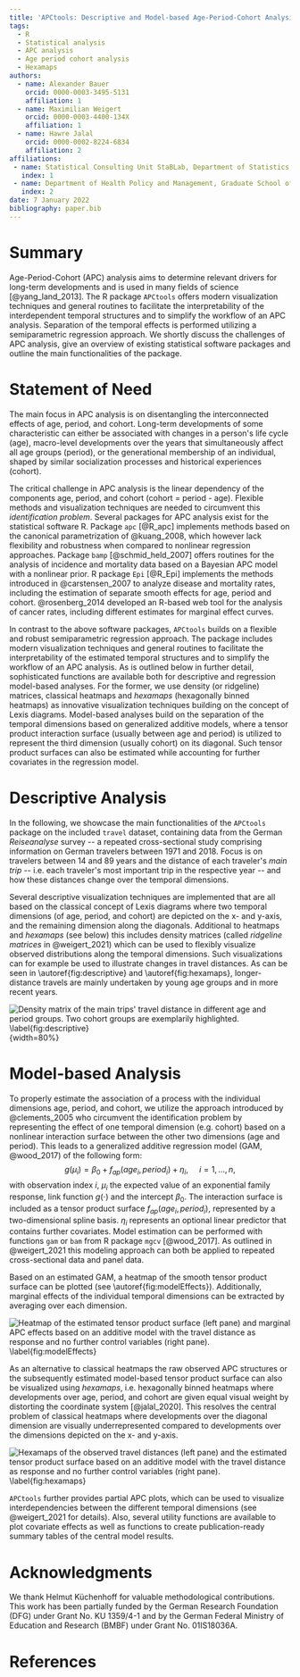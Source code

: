```yaml
---
title: 'APCtools: Descriptive and Model-based Age-Period-Cohort Analysis'
tags:
  - R
  - Statistical analysis
  - APC analysis
  - Age period cohort analysis
  - Hexamaps
authors:
  - name: Alexander Bauer
    orcid: 0000-0003-3495-5131
    affiliation: 1
  - name: Maximilian Weigert
    orcid: 0000-0003-4400-134X
    affiliation: 1
  - name: Hawre Jalal
    orcid: 0000-0002-8224-6834 
    affiliation: 2
affiliations:
 - name: Statistical Consulting Unit StaBLab, Department of Statistics, LMU Munich, Germany
   index: 1
 - name: Department of Health Policy and Management, Graduate School of Public Health, University of Pittsburgh.
   index: 2
date: 7 January 2022
bibliography: paper.bib
---
```


# Summary

Age-Period-Cohort (APC) analysis aims to determine relevant drivers for
long-term developments and is used in many fields of science [@yang_land_2013].
The R package `APCtools` offers modern visualization techniques and general
routines to facilitate the interpretability of the interdependent temporal
structures and to simplify the workflow of an APC analysis.
Separation of the temporal effects is performed utilizing a semiparametric
regression approach. We shortly discuss the challenges of APC analysis, give an overview of existing
statistical software packages and outline the main functionalities of the package.


# Statement of Need

The main focus in APC analysis is on disentangling the interconnected effects
of age, period, and cohort.
Long-term developments of some characteristic can either be associated
with changes in a person's life cycle (age), macro-level developments over the years
that simultaneously affect all age groups (period), or the generational
membership of an individual, shaped by similar socialization processes and historical experiences
(cohort).

The critical challenge in APC analysis is the linear dependency of the
components age, period, and cohort (cohort = period - age). Flexible methods and visualization techniques are needed to circumvent this *identification problem*.
Several packages for APC analysis exist for the statistical software R.
Package `apc` [@R_apc] implements methods based on the canonical parametrization
of @kuang_2008, which however lack flexibility and
robustness when compared to nonlinear regression approaches.
Package `bamp` [@schmid_held_2007] offers routines for the analysis of incidence and mortality
data based on a Bayesian APC model with a nonlinear prior.
R package `Epi` [@R_Epi] implements the methods introduced in @carstensen_2007
to analyze disease and mortality rates, including the estimation of separate
smooth effects for age, period and cohort.
@rosenberg_2014 developed an R-based web tool for the analysis of cancer rates,
including different estimates for marginal effect curves.

In contrast to the above software packages, `APCtools` builds on a flexible and robust
semiparametric regression approach.
The package includes modern visualization techniques and general routines to facilitate
the interpretability of the estimated temporal structures and to simplify the workflow
of an APC analysis.
As is outlined below in further detail,
sophisticated functions are available both for descriptive and regression model-based analyses.
For the former, we use density (or ridgeline) matrices, classical heatmaps and
*hexamaps* (hexagonally binned heatmaps) as innovative visualization techniques
building on the concept of Lexis diagrams.
Model-based analyses build on the separation of the temporal dimensions
based on generalized additive models, where a tensor product interaction surface
(usually between age and period) is utilized to represent the third dimension
(usually cohort) on its diagonal. Such tensor product surfaces can also be
estimated while accounting for further covariates in the regression model.



# Descriptive Analysis

In the following, we showcase the main functionalities of the `APCtools` package
on the included `travel` dataset, containing data from the German *Reiseanalyse* survey --
a repeated cross-sectional study comprising information on German travelers between
1971 and 2018.
Focus is on travelers between 14 and 89 years and the distance of each traveler's
_main trip_ -- i.e. each traveler's
most important trip in the respective year -- and how these distances change over the
temporal dimensions.

Several descriptive visualization techniques are implemented that are all based on
the classical concept of Lexis diagrams where two temporal dimensions (of
age, period, and cohort) are depicted on the x- and y-axis, and the remaining
dimension along the diagonals.
Additional to heatmaps and _hexamaps_ (see below) this includes density matrices
(called _ridgeline matrices_ in @weigert_2021) which can be used to flexibly
visualize observed distributions along the temporal dimensions.
Such visualizations can for example be used to illustrate changes in travel distances.
As can be seen in \autoref{fig:descriptive} and \autoref{fig:hexamaps},
longer-distance travels are mainly undertaken by young age groups and in more recent years.

![Density matrix of the main trips' travel distance in different age and period groups. Two cohort groups are exemplarily highlighted. \label{fig:descriptive}](figures/1_densityMatrix.png){width=80%}



# Model-based Analysis

To properly estimate the association of a process with the individual dimensions age, period,
and cohort, we utilize the approach introduced by @clements_2005 who circumvent the
identification problem by representing the effect of one temporal dimension (e.g. cohort)
based on a nonlinear interaction surface between the other two dimensions
(age and period).
This leads to a generalized additive regression model (GAM, @wood_2017) of the
following form:
$$
g(\mu_i) = \beta_0 + f_{ap}(age_i, period_i) + \eta_i, \ \ \ \ \ i=1,\ldots,n,
$$
with observation index $i$, $\mu_i$ the expected value of an exponential family
response, link function $g(\cdot)$ and the intercept $\beta_0$.
The interaction surface is included as a tensor product surface $f_{ap}(age_i, period_i)$,
represented by a two-dimensional spline basis.
$\eta_i$ represents an optional linear predictor that contains further covariates.
Model estimation can be performed with functions `gam` or `bam` from R package
`mgcv` [@wood_2017].
As outlined in @weigert_2021 this modeling approach can both be applied to repeated
cross-sectional data and panel data.

Based on an estimated GAM, a heatmap of the smooth tensor product surface
can be plotted (see \autoref{fig:modelEffects}). Additionally, marginal
effects of the individual temporal dimensions can be extracted by averaging over
each dimension.

![Heatmap of the estimated tensor product surface (left pane) and marginal APC effects based on an additive model with the travel distance as response and no further control variables (right pane). \label{fig:modelEffects}](figures/2_modelEffects.png)

As an alternative to classical heatmaps the raw observed APC structures or
the subsequently estimated model-based tensor product surface can also be
visualized using _hexamaps_, i.e. hexagonally
binned heatmaps where developments over age, period, and cohort are given
equal visual weight by distorting the coordinate system [@jalal_2020].
This resolves the central problem of classical heatmaps where developments over
the diagonal dimension are visually underrepresented compared to developments
over the dimensions depicted on the x- and y-axis.

![Hexamaps of the observed travel distances (left pane) and the estimated tensor product surface based on an additive model with the travel distance as response and no further control variables (right pane). \label{fig:hexamaps}](figures/3_joinedHexamaps.png)

`APCtools` further provides partial APC plots, which can be used to visualize
interdependencies between the different temporal dimensions (see @weigert_2021
for details). Also, several utility functions are available to plot covariate
effects as well as functions to create publication-ready
summary tables of the central model results.


# Acknowledgments

We thank Helmut Küchenhoff for valuable methodological contributions.
This work has been partially funded by the German Research Foundation (DFG) under Grant No.
KU 1359/4-1 and by the German Federal Ministry of Education and
Research (BMBF) under Grant No. 01IS18036A.

# References
